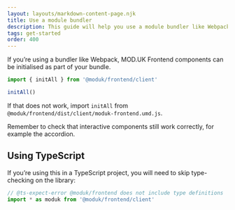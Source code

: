 ```yaml
---
layout: layouts/markdown-content-page.njk
title: Use a module bundler
description: This guide will help you use a module bundler like Webpack.
tags: get-started
order: 400
---
```


If you’re using a bundler like Webpack, MOD.UK Frontend components can be
initialised as part of your bundle.

```js
import { initAll } from '@moduk/frontend/client'

initAll()
```

If that does not work, import `initAll` from
`@moduk/frontend/dist/client/moduk-frontend.umd.js`.

Remember to check that interactive components still work correctly, for example
the accordion.

## Using TypeScript

If you’re using this in a TypeScript project, you will need to skip
type-checking on the library:

```ts
// @ts-expect-error @moduk/frontend does not include type definitions
import * as moduk from '@moduk/frontend/client'
```

